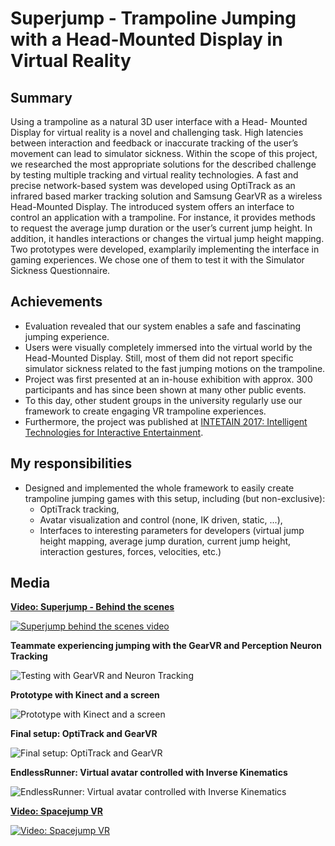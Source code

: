 # Superjump - Trampoline Jumping with a Head-Mounted Display in Virtual Reality
## Summary
Using a trampoline as a natural 3D user interface with a Head- Mounted Display for virtual reality is a novel and challenging task. High latencies between interaction and feedback or inaccurate tracking of the user’s movement can lead to simulator sickness. Within the scope of this project, we researched the most appropriate solutions for the described challenge by testing multiple tracking and virtual reality technologies. A fast and precise network-based system was developed using OptiTrack as an infrared based marker tracking solution and Samsung GearVR as a wireless Head-Mounted Display. The introduced system offers an interface to control an application with a trampoline. For instance, it provides methods to request the average jump duration or the user’s current jump height. In addition, it handles interactions or changes the virtual jump height mapping. Two prototypes were developed, examplarily implementing the interface in gaming experiences. We chose one of them to test it with the Simulator Sickness Questionnaire.

## Achievements
* Evaluation revealed that our system enables a safe and fascinating jumping experience.
* Users were visually completely immersed into the virtual world by the Head-Mounted Display. Still, most of them did not report specific simulator sickness related to the fast jumping motions on the trampoline.
* Project was first presented at an in-house exhibition with approx. 300 participants and has since been shown at many other public events. 
* To this day, other student groups in the university regularly use our framework to create engaging VR trampoline experiences.
* Furthermore, the project was published at [INTETAIN 2017: Intelligent Technologies for Interactive Entertainment](https://link.springer.com/chapter/10.1007%2F978-3-319-73062-2_8). 

## My responsibilities
* Designed and implemented the whole framework to easily create trampoline jumping games with this setup, including (but non-exclusive):
  * OptiTrack tracking, 
  * Avatar visualization and control (none, IK driven, static, ...),
  * Interfaces to interesting parameters for developers (virtual jump height mapping, average jump duration, current jump height, interaction gestures, forces, velocities, etc.)

## Media
**[Video: Superjump - Behind the scenes](https://www.youtube.com/embed/KEtzEuRBNKI)**

[![Superjump behind the scenes video](http://img.youtube.com/vi/KEtzEuRBNKI/0.jpg)](https://www.youtube.com/embed/KEtzEuRBNKI)

**Teammate experiencing jumping with the GearVR and Perception Neuron Tracking**

![Testing with GearVR and Neuron Tracking](hardware_test1.jpg)

**Prototype with Kinect and a screen**

![Prototype with Kinect and a screen](kinect_screen.jpg)

**Final setup: OptiTrack and GearVR**

![Final setup: OptiTrack and GearVR](trampoline-interaction-gesture.jpg)

**EndlessRunner: Virtual avatar controlled with Inverse Kinematics**

![EndlessRunner: Virtual avatar controlled with Inverse Kinematics](ingame.jpg)

**[Video: Spacejump VR](https://player.vimeo.com/video/200660727?color=ffff00&title=0&byline=0&portrait=0)**

[![Video: Spacejump VR](evaluation-impression.jpg)](https://player.vimeo.com/video/200660727?color=ffff00&title=0&byline=0&portrait=0)
